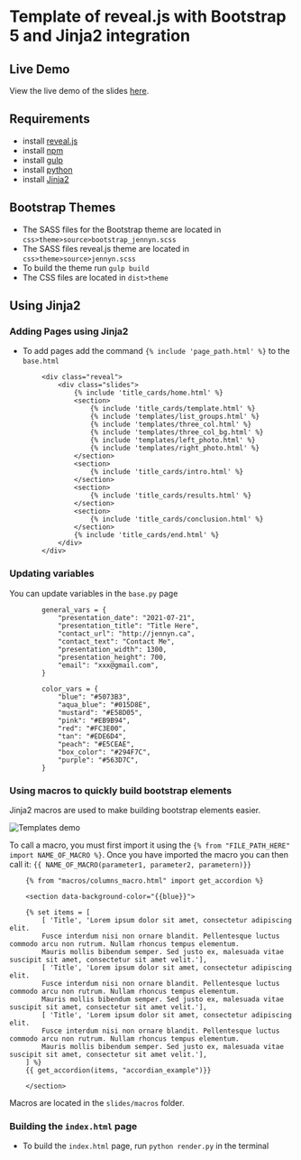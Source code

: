 # Template of reveal.js with Bootstrap 5 and Jinja2 integration

## Live Demo
View the live demo of the slides [here](https://nguyenjenny.github.io/revealjs_bootstrap_template/).

## Requirements
- install [reveal.js](https://revealjs.com/)
- install [npm](https://www.npmjs.com/)
- install [gulp](https://gulpjs.com/)
- install [python](https://www.anaconda.com/)
- install [Jinja2](https://jinja.palletsprojects.com/)


## Bootstrap Themes
- The SASS files for the Bootstrap theme are located in `css>theme>source>bootstrap_jennyn.scss`
- The SASS files reveal.js theme are located in `css>theme>source>jennyn.scss`
- To build the theme run `gulp build`
- The CSS files are located  in `dist>theme`

## Using Jinja2 

### Adding Pages using Jinja2
- To add pages add the command `{% include 'page_path.html' %}` to the `base.html`

```
        <div class="reveal">
            <div class="slides">
                {% include 'title_cards/home.html' %}
                <section>
                    {% include 'title_cards/template.html' %}
                    {% include 'templates/list_groups.html' %}
                    {% include 'templates/three_col.html' %}
                    {% include 'templates/three_col_bg.html' %}
                    {% include 'templates/left_photo.html' %}
                    {% include 'templates/right_photo.html' %}
                </section>
                <section>
                    {% include 'title_cards/intro.html' %}
                </section>
                <section>
                    {% include 'title_cards/results.html' %}
                </section>
                <section>
                    {% include 'title_cards/conclusion.html' %}
                </section>
                {% include 'title_cards/end.html' %}
            </div>
        </div>
```
### Updating variables
You can update variables in the `base.py` page

```
        general_vars = {
            "presentation_date": "2021-07-21",
            "presentation_title": "Title Here",
            "contact_url": "http://jennyn.ca",
            "contact_text": "Contact Me",
            "presentation_width": 1300,
            "presentation_height": 700,
            "email": "xxx@gmail.com",
        }

        color_vars = {
            "blue": "#5073B3",
            "aqua_blue": "#015D8E",
            "mustard": "#E58D05",
            "pink": "#EB9B94",
            "red": "#FC3E00",
            "tan": "#EDE6D4",
            "peach": "#E5CEAE",
            "box_color": "#294F7C",
            "purple": "#563D7C",
        }
```

### Using macros to quickly build bootstrap elements
Jinja2 macros are used to make building bootstrap elements easier.

![Templates demo](assets/gifs/templates_demo.gif)

To call a macro, you must first import it using the `{% from "FILE_PATH_HERE" import NAME_OF_MACRO %}`. Once you have imported the macro you can then call it: `{{ NAME_OF_MACRO(parameter1, parameter2, parametern)}}`


```
    {% from "macros/columns_macro.html" import get_accordion %}

    <section data-background-color="{{blue}}">

    {% set items = [
        [ 'Title', 'Lorem ipsum dolor sit amet, consectetur adipiscing elit. 
        Fusce interdum nisi non ornare blandit. Pellentesque luctus commodo arcu non rutrum. Nullam rhoncus tempus elementum. 
        Mauris mollis bibendum semper. Sed justo ex, malesuada vitae suscipit sit amet, consectetur sit amet velit.'],
        [ 'Title', 'Lorem ipsum dolor sit amet, consectetur adipiscing elit. 
        Fusce interdum nisi non ornare blandit. Pellentesque luctus commodo arcu non rutrum. Nullam rhoncus tempus elementum. 
        Mauris mollis bibendum semper. Sed justo ex, malesuada vitae suscipit sit amet, consectetur sit amet velit.'],
        [ 'Title', 'Lorem ipsum dolor sit amet, consectetur adipiscing elit. 
        Fusce interdum nisi non ornare blandit. Pellentesque luctus commodo arcu non rutrum. Nullam rhoncus tempus elementum. 
        Mauris mollis bibendum semper. Sed justo ex, malesuada vitae suscipit sit amet, consectetur sit amet velit.'],
    ] %}
    {{ get_accordion(items, "accordian_example")}}

    </section>
```


Macros are located in the `slides/macros` folder.





### Building the `index.html` page
- To build the `index.html` page, run `python render.py` in the terminal